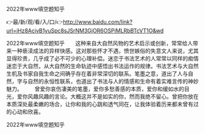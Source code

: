 2022年www填空题知乎

👉最/新/观/看/入/口/👉http://www.baidu.com/link?url=jHz8AcivB1yuSpc8sJSrNM3GjOR6OSPiMLRbBTcVT1O&wd

2022年www填空题知乎　　这种来自大自然风物的艺术启示或创新，常常给人带来一种亵渎成法的异样快感。这对那些怀才不遇，愤世嫉俗的失意文人来说，尤其显得珍贵，几乎成了必不可少的心理补偿。迷恋于书法艺术的人常常以同样的痴情迷恋于大自然，从大自然的生命轨迹中感悟出书法运作的规律。书法艺术与大自然生机及书家自我生命之间确乎存在着非常深切的联系。笔墨之意，道出了人与自然，字与自然的永恒性联系，也道出了书法与人的情感和生命有着实难言传的神妙魅力。
　　曾爱你哀伤凄美的笔墨，爱你多愁善感的本质，爱你和缓如水的目光，爱你风趣风趣的言论。大概这并不是如实的你，然而我绝不留心。曾把你放在本质深处最柔嫩的场合，让你和我的心跳和透气同在，让我体验着历来都未曾有过的心动和欣喜。


2022年www填空题知乎

